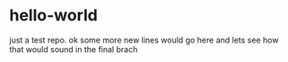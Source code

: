 # hello-world
just a test repo.
ok some more new lines would go here and lets see how that would sound in the final brach
